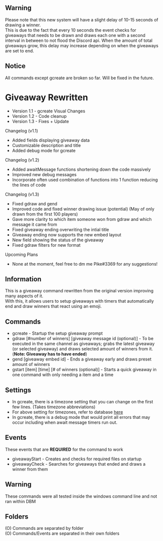 ## Warning
Please note that this new system will have a slight delay of 10-15 seconds of drawing a winner.  
This is due to the fact that every 10 seconds the event checks for giveaways that needs to be drawn and draws each one with a second interval in between to not flood the Discord api.
When the amount of total giveaways grow, this delay may increase depending on when the giveaways are set to end.
  
## Notice
All commands except gcreate are broken so far. Will be fixed in the future.
  
# Giveaway Rewritten
- Version 1.1 - gcreate Visual Changes  
- Version 1.2 - Code cleanup  
- Version 1.3 - Fixes + Update
  
Changelog (v1.1)
- Added fields displaying giveaway data
- Customizable description and title
- Added debug mode for gcreate  
  
Changelog (v1.2)
- Added awaitMessage functions shortening down the code massively
- Improved new debug messages
- Incorporate often used combination of functions into 1 function reducing the lines of code  

Changelog (v1.3)
- Fixed gdraw and gend  
- Improved code and fixed winner drawing issue (potential) (May of only drawn from the first 100 players)  
- Gave more clarity to which item someone won from gdraw and which message it came from  
- Fixed giveaway ending overwriting the intial title  
- Giveaway ending now supports the new embed layout  
- New field showing the status of the giveaway  
- Fixed gdraw filters for new format  
   
Upcoming Plans  
- None at the moment, feel free to dm me Pike#3369 for any suggestions!
  
## Information
This is a giveaway command rewritten from the original version improving many aspects of it.  
With this, it allows users to setup giveaways with timers that automatically end and draw winners that react using an emoji.  

## Commands
- gcreate - Startup the setup giveaway prompt    
- gdraw [#number of winners] [giveaway message id (optional)] - To be executed in the same channel as giveaways; grabs the latest giveaway (or selected giveaway) and draws selected amount of winners from it. (**Note: Giveaway has to have ended**)
- gend [giveaway embed id] - Ends a giveaway early and draws preset amount of winners  
- gstart [item] [time] [# of winners (optional)] - Starts a quick giveaway in one command with only needing a item and a time

## Settings
- In gcreate, there is a timezone setting that you can change on the first few lines. (Takes timezone abbreviations)  
- For above setting for timezones, refer to database [here](https://gist.github.com/aviflax/a4093965be1cd008f172)
- In gcreate, there is a debug mode that would print all errors that may occur including when await message timers run out.

## Events
These events that are **REQUIRED** for the command to work
- giveawayStart - Creates and checks for required files on startup  
- giveawayCheck - Searches for giveaways that ended and draws a winner from them
  
## Warning
These commands were all tested inside the windows command line and not ran within DBM  

## Folders
(O) Commands are separated by folder  
(O) Commands/Events are separated in their own folders


